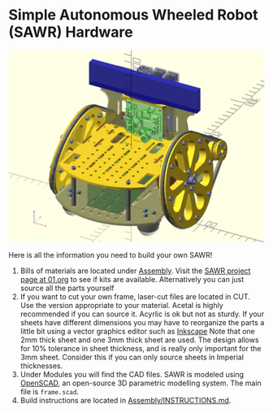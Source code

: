 # Simple Autonomous Wheeled Robot (SAWR) Hardware

![OpenSCAD Rendering of SAWR Model](iso.png)

Here is all the information you need to build your own SAWR!
  1. Bills of materials are located under [Assembly](Assembly).
  Visit the [SAWR project page at 01.org](https://01.org/sawr) to see if kits are available.
  Alternatively you can just source all the parts yourself
  2. If you want to cut your own frame, laser-cut files are located in CUT.
  Use the version appropriate to your material.
  Acetal is highly recommended if you can source it.
  Acyrlic is ok but not as sturdy.
  If your sheets have different dimensions you may have to reorganize the parts 
  a little bit using a vector graphics editor such as [Inkscape](https://inkscape.org/)
  Note that one 2mm thick sheet and one 3mm thick sheet are used.
  The design allows for 10% tolerance in sheet thickness, and is really only important for the 3mm sheet.
  Consider this if you can only source sheets in Imperial thicknesses. 
  3. Under Modules you will find the CAD files.
  SAWR is modeled using [OpenSCAD](http://www.openscad.org/), an open-source 3D parametric modelling system.
  The main file is ``frame.scad``.
  4. Build instructions are located in [Assembly/INSTRUCTIONS.md](Assembly/INSTRUCTIONS.md).
